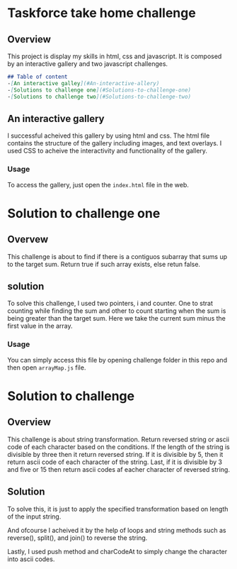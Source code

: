 # Taskforce take home challenge

## Overview
This project is display my skills in html, css and javascript. It is composed by an interactive gallery and two javascript challenges. 

``` markdown
## Table of content
-[An interactive galley](#An-interactive-allery)
-[Solutions to challenge one](#Solutions-to-challenge-one)
-[Solutions to challenge two](#Solutions-to-challenge-two)
```

## An interactive gallery

I successful acheived this gallery by using html and css. The html file contains the structure of the gallery including images, and text overlays. I used CSS to acheive the interactivity and functionality of the gallery.

### Usage

To access the gallery, just open the `index.html` file in the web. 

# Solution to challenge one

## Overvew
This challenge is about to find if there is a contiguos subarray that sums up to the target sum. Return true if such array exists, else retun false.

## solution
To solve this challenge, I used two pointers, i and counter. One to strat counting while finding the sum and other to count starting when the sum is being greater than the target sum. Here we take the current sum minus the first value in the array. 

### Usage
You can simply access this file by opening challenge folder in this repo and then open `arrayMap.js` file.

# Solution to challenge

## Overview
This challenge is about string transformation. Return reversed string or ascii code of each character based on the conditions. If the length of the string is divisible by three then it return reversed string. If it is divisible by 5, then it return ascii code of each character of the string. Last, if it is divisible by 3 and five or 15 then return ascii codes af eacher character of reversed string.

## Solution

To solve this, it is just to apply the specified transformation based on length of the input string.

And ofcourse I acheived it by the help of loops and string methods such as reverse(), split(), and join() to reverse the string. 

Lastly, I used push method and charCodeAt to simply change the character into ascii codes. 


